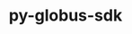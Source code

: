 ---
title: "py-globus-sdk"
layout: cache
categories: [package, develop]
meta: {"compilers": ["gcc@11.4.0", "gcc@9.4.0", "none"], "num_specs": 34, "num_specs_by_stack": {"e4s": 13, "e4s-neoverse-v2": 13, "e4s-neoverse_v1": 3, "e4s-oneapi": 4, "e4s-power": 1, "root": 34}, "oss": ["ubuntu20.04", "ubuntu22.04"], "platforms": ["linux"], "stacks": ["e4s", "e4s-neoverse-v2", "e4s-neoverse_v1", "e4s-oneapi", "e4s-power", "root"], "targets": ["neoverse_v1", "neoverse_v2", "ppc64le", "x86_64_v3"], "versions": ["3.42.0"]}
spec_details: [{"compiler": "none", "hash": "4lp5f5oarpsav3u4n3vwjv7fdpdulavo", "os": "ubuntu22.04", "platform": "linux", "size": "-", "stacks": ["e4s", "root"], "target": "x86_64_v3", "variants": ["build_system=python_pip"], "versions": ["3.42.0"]}, {"compiler": "none", "hash": "5rreie7vcakyuwttjjayl6nixlakeuk7", "os": "ubuntu22.04", "platform": "linux", "size": "-", "stacks": ["e4s", "root"], "target": "x86_64_v3", "variants": ["build_system=python_pip"], "versions": ["3.42.0"]}, {"compiler": "none", "hash": "5tgublvalx57z6xlcizs3c6rmtd4nruv", "os": "ubuntu22.04", "platform": "linux", "size": "-", "stacks": ["e4s", "root"], "target": "x86_64_v3", "variants": ["build_system=python_pip"], "versions": ["3.42.0"]}, {"compiler": "none", "hash": "6lvfk6gqobte2bg52jmttyrqc7k77esq", "os": "ubuntu22.04", "platform": "linux", "size": "-", "stacks": ["e4s", "root"], "target": "x86_64_v3", "variants": ["build_system=python_pip"], "versions": ["3.42.0"]}, {"compiler": "gcc@11.4.0", "hash": "7zucw6ryfivtwbypvsw2xw3r7eqlgtxq", "os": "ubuntu22.04", "platform": "linux", "size": "-", "stacks": ["e4s-neoverse_v1", "root"], "target": "neoverse_v1", "variants": ["build_system=python_pip"], "versions": ["3.42.0"]}, {"compiler": "none", "hash": "7zusbxksyy5jxm446e6pwf7rfdj6duv6", "os": "ubuntu22.04", "platform": "linux", "size": "-", "stacks": ["e4s", "root"], "target": "x86_64_v3", "variants": ["build_system=python_pip"], "versions": ["3.42.0"]}, {"compiler": "none", "hash": "ar62u7xsv72o6uztti7u3x2rialrsmmj", "os": "ubuntu22.04", "platform": "linux", "size": "-", "stacks": ["e4s-neoverse-v2", "root"], "target": "neoverse_v2", "variants": ["build_system=python_pip"], "versions": ["3.42.0"]}, {"compiler": "none", "hash": "awns2zzwahkaopsmeovonqivysae4kz7", "os": "ubuntu22.04", "platform": "linux", "size": "-", "stacks": ["e4s-neoverse-v2", "root"], "target": "neoverse_v2", "variants": ["build_system=python_pip"], "versions": ["3.42.0"]}, {"compiler": "none", "hash": "bmfhcpkmjtv5r5f4mvmgut24weodrbxv", "os": "ubuntu22.04", "platform": "linux", "size": "-", "stacks": ["e4s", "root"], "target": "x86_64_v3", "variants": ["build_system=python_pip"], "versions": ["3.42.0"]}, {"compiler": "none", "hash": "bxolpjqfs2qva3w43uke6ko3lsmrbacd", "os": "ubuntu22.04", "platform": "linux", "size": "-", "stacks": ["e4s-oneapi", "root"], "target": "x86_64_v3", "variants": ["build_system=python_pip"], "versions": ["3.42.0"]}, {"compiler": "none", "hash": "cqtmhre4vdujtbj67y6wk3qa7bmkmqqw", "os": "ubuntu22.04", "platform": "linux", "size": "-", "stacks": ["e4s-neoverse-v2", "root"], "target": "neoverse_v2", "variants": ["build_system=python_pip"], "versions": ["3.42.0"]}, {"compiler": "none", "hash": "ebqjlm7ve5fwiyajw2mxddzao7vv5f6k", "os": "ubuntu22.04", "platform": "linux", "size": "-", "stacks": ["e4s-neoverse-v2", "root"], "target": "neoverse_v2", "variants": ["build_system=python_pip"], "versions": ["3.42.0"]}, {"compiler": "none", "hash": "fhskbedfutgsexw62an77oyaav7ixzao", "os": "ubuntu22.04", "platform": "linux", "size": "-", "stacks": ["e4s-oneapi", "root"], "target": "x86_64_v3", "variants": ["build_system=python_pip"], "versions": ["3.42.0"]}, {"compiler": "none", "hash": "gpp26rryim2wjcnliotbj7dibk3uulxb", "os": "ubuntu22.04", "platform": "linux", "size": "-", "stacks": ["e4s-neoverse-v2", "root"], "target": "neoverse_v2", "variants": ["build_system=python_pip"], "versions": ["3.42.0"]}, {"compiler": "none", "hash": "gzk7qgf7jt46yvhphbxong24erawbik6", "os": "ubuntu22.04", "platform": "linux", "size": "-", "stacks": ["e4s-oneapi", "root"], "target": "x86_64_v3", "variants": ["build_system=python_pip"], "versions": ["3.42.0"]}, {"compiler": "none", "hash": "hc5zzts43gkiwe5pno3fibtngl75etrg", "os": "ubuntu22.04", "platform": "linux", "size": "-", "stacks": ["e4s-neoverse-v2", "root"], "target": "neoverse_v2", "variants": ["build_system=python_pip"], "versions": ["3.42.0"]}, {"compiler": "none", "hash": "hpu5sk2riupjkhvakfpk7fbuhucgsm3c", "os": "ubuntu22.04", "platform": "linux", "size": "-", "stacks": ["e4s-neoverse-v2", "root"], "target": "neoverse_v2", "variants": ["build_system=python_pip"], "versions": ["3.42.0"]}, {"compiler": "none", "hash": "ivkltvxx4nys6vtmknegr3dbm5nwpzft", "os": "ubuntu22.04", "platform": "linux", "size": "-", "stacks": ["e4s", "root"], "target": "x86_64_v3", "variants": ["build_system=python_pip"], "versions": ["3.42.0"]}, {"compiler": "none", "hash": "jghvhrcatqh33xl6xap4gwqblvwbxbox", "os": "ubuntu22.04", "platform": "linux", "size": "-", "stacks": ["e4s", "root"], "target": "x86_64_v3", "variants": ["build_system=python_pip"], "versions": ["3.42.0"]}, {"compiler": "none", "hash": "k6wnhb7bzwavrfewvuaqgvwzlyqfxqu7", "os": "ubuntu22.04", "platform": "linux", "size": "-", "stacks": ["e4s", "root"], "target": "x86_64_v3", "variants": ["build_system=python_pip"], "versions": ["3.42.0"]}, {"compiler": "none", "hash": "nispef4s6cil2r7hxasxbogfpqbxgdl3", "os": "ubuntu22.04", "platform": "linux", "size": "-", "stacks": ["e4s-neoverse-v2", "root"], "target": "neoverse_v2", "variants": ["build_system=python_pip"], "versions": ["3.42.0"]}, {"compiler": "none", "hash": "nt5ilwo4i5syblnistl3r2bfglufehut", "os": "ubuntu22.04", "platform": "linux", "size": "-", "stacks": ["e4s-oneapi", "root"], "target": "x86_64_v3", "variants": ["build_system=python_pip"], "versions": ["3.42.0"]}, {"compiler": "none", "hash": "nznec3x2pcurzjqhxn6yltoo4vczeymg", "os": "ubuntu22.04", "platform": "linux", "size": "-", "stacks": ["e4s-neoverse-v2", "root"], "target": "neoverse_v2", "variants": ["build_system=python_pip"], "versions": ["3.42.0"]}, {"compiler": "none", "hash": "pd6k6czx7mgizxpuvvaki6a36pusjf42", "os": "ubuntu22.04", "platform": "linux", "size": "-", "stacks": ["e4s-neoverse-v2", "root"], "target": "neoverse_v2", "variants": ["build_system=python_pip"], "versions": ["3.42.0"]}, {"compiler": "none", "hash": "r7534j6cqzcxnhhurvars6wl36v267wp", "os": "ubuntu22.04", "platform": "linux", "size": "-", "stacks": ["e4s", "root"], "target": "x86_64_v3", "variants": ["build_system=python_pip"], "versions": ["3.42.0"]}, {"compiler": "none", "hash": "rkaqclmdhv433kvhpzprr6rmyrrmvjmi", "os": "ubuntu22.04", "platform": "linux", "size": "-", "stacks": ["e4s", "root"], "target": "x86_64_v3", "variants": ["build_system=python_pip"], "versions": ["3.42.0"]}, {"compiler": "none", "hash": "t6yc2sj6xllvexi3nemwx6hdba4iddxk", "os": "ubuntu22.04", "platform": "linux", "size": "-", "stacks": ["e4s-neoverse-v2", "root"], "target": "neoverse_v2", "variants": ["build_system=python_pip"], "versions": ["3.42.0"]}, {"compiler": "gcc@11.4.0", "hash": "t7a6cf6bf75ifq46qbkhwppnsz2rl3hx", "os": "ubuntu22.04", "platform": "linux", "size": "-", "stacks": ["e4s-neoverse_v1", "root"], "target": "neoverse_v1", "variants": ["build_system=python_pip"], "versions": ["3.42.0"]}, {"compiler": "none", "hash": "tcpgpmgp25qtdfosxonhdtwjuxzgq4jm", "os": "ubuntu22.04", "platform": "linux", "size": "-", "stacks": ["e4s", "root"], "target": "x86_64_v3", "variants": ["build_system=python_pip"], "versions": ["3.42.0"]}, {"compiler": "gcc@11.4.0", "hash": "tp2w56xdtsaopfhgoc7znucvmhxfb3iv", "os": "ubuntu22.04", "platform": "linux", "size": "-", "stacks": ["e4s-neoverse_v1", "root"], "target": "neoverse_v1", "variants": ["build_system=python_pip"], "versions": ["3.42.0"]}, {"compiler": "none", "hash": "vfo4jjkow2jdgd4tcq3y7qp4gb5ndybz", "os": "ubuntu22.04", "platform": "linux", "size": "-", "stacks": ["e4s", "root"], "target": "x86_64_v3", "variants": ["build_system=python_pip"], "versions": ["3.42.0"]}, {"compiler": "none", "hash": "x6264wcushpmhmb4fqvawx3u6kocdpma", "os": "ubuntu22.04", "platform": "linux", "size": "-", "stacks": ["e4s-neoverse-v2", "root"], "target": "neoverse_v2", "variants": ["build_system=python_pip"], "versions": ["3.42.0"]}, {"compiler": "gcc@9.4.0", "hash": "z64wvcm7lqzsbgodketsrhm4qy76oywc", "os": "ubuntu20.04", "platform": "linux", "size": "-", "stacks": ["e4s-power", "root"], "target": "ppc64le", "variants": ["build_system=python_pip"], "versions": ["3.42.0"]}, {"compiler": "none", "hash": "zqlpndq4y4kynycfhlgtnhxw4vkwg3kb", "os": "ubuntu22.04", "platform": "linux", "size": "-", "stacks": ["e4s-neoverse-v2", "root"], "target": "neoverse_v2", "variants": ["build_system=python_pip"], "versions": ["3.42.0"]}]
---